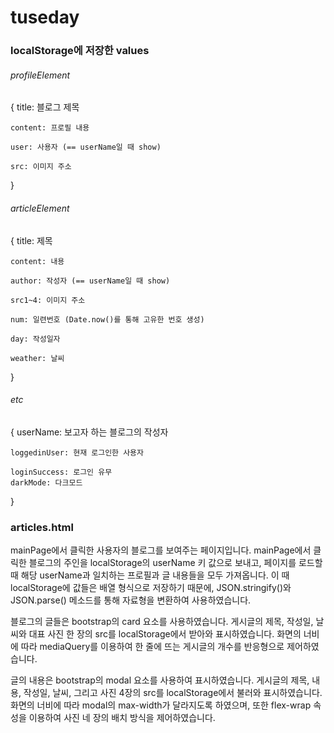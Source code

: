 # tuseday

### localStorage에 저장한 values

###### profileElement

{
    title: 블로그 제목

    content: 프로필 내용
    
    user: 사용자 (== userName일 때 show)

    src: 이미지 주소
}

###### articleElement

{
    title: 제목

    content: 내용

    author: 작성자 (== userName일 때 show)

    src1~4: 이미지 주소

    num: 일련번호 (Date.now()를 통해 고유한 번호 생성)

    day: 작성일자

    weather: 날씨
}

###### etc

{
    userName: 보고자 하는 블로그의 작성자

    loggedinUser: 현재 로그인한 사용자
    
    loginSuccess: 로그인 유무
    darkMode: 다크모드
}

### articles.html
mainPage에서 클릭한 사용자의 블로그를 보여주는 페이지입니다. mainPage에서 클릭한 블로그의 주인을 localStorage의 userName 키 값으로 보내고, 페이지를 로드할 때 해당 userName과 일치하는 프로필과 글 내용들을 모두 가져옵니다. 이 때 localStorage에 값들은 배열 형식으로 저장하기 때문에, JSON.stringify()와 JSON.parse() 메소드를 통해 자료형을 변환하여 사용하였습니다.


블로그의 글들은 bootstrap의 card 요소를 사용하였습니다. 게시글의 제목, 작성일, 날씨와 대표 사진 한 장의 src를 localStorage에서 받아와 표시하였습니다. 화면의 너비에 따라 mediaQuery를 이용하여 한 줄에 뜨는 게시글의 개수를 반응형으로 제어하였습니다.


글의 내용은 bootstrap의 modal 요소를 사용하여 표시하였습니다. 게시글의 제목, 내용, 작성일, 날씨, 그리고 사진 4장의 src를 localStorage에서 불러와 표시하였습니다. 화면의 너비에 따라 modal의 max-width가 달라지도록 하였으며, 또한 flex-wrap 속성을 이용하여 사진 네 장의 배치 방식을 제어하였습니다.

